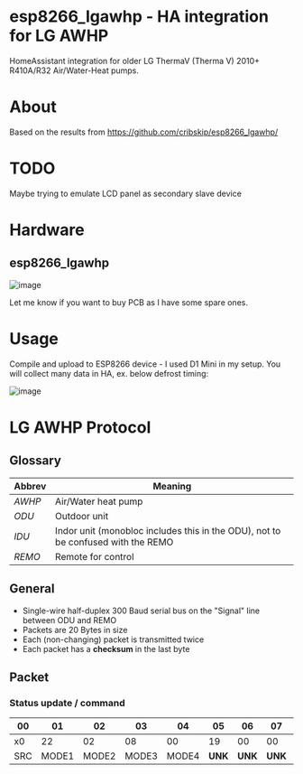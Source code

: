 # esp8266_lgawhp - HA integration for LG AWHP
HomeAssistant integration for older LG ThermaV (Therma V) 2010+ R410A/R32 Air/Water-Heat pumps.

# About
Based on the results from https://github.com/cribskip/esp8266_lgawhp/

# TODO
Maybe trying to emulate LCD panel as secondary slave device

# Hardware
## esp8266_lgawhp

![image](https://github.com/user-attachments/assets/b04c963c-6921-4ad8-88f0-d8e3aaffe302)

Let me know if you want to buy PCB as I have some spare ones.

# Usage
Compile and upload to ESP8266 device - I used D1 Mini in my setup.
You will collect many data in HA, ex. below defrost timing:

![image](https://github.com/user-attachments/assets/0440ae6b-4022-4d41-a7ab-add342e1e14f)

# LG AWHP Protocol
## Glossary
Abbrev | Meaning
--- | ---
*AWHP* | Air/Water heat pump
*ODU* | Outdoor unit
*IDU* | Indor unit (monobloc includes this in the ODU), not to be confused with the REMO
*REMO* | Remote for control

## General
  - Single-wire half-duplex 300 Baud serial bus on the "Signal" line between ODU and REMO
  - Packets are 20 Bytes in size
  - Each (non-changing) packet is transmitted twice
  - Each packet has a **checksum** in the last byte

## Packet

### Status update / command
00 | 01 | 02 | 03 | 04 | 05 | 06 | 07 | 08 | 09 | 10 | 11 | 12 | 13 | 14 | 15 | 16 | 17 | 18 | 19
--- | --- | --- | --- | --- | --- | --- | --- | --- | --- | --- | --- | --- | --- | --- | --- | --- | --- | --- | ---
x0 | 22 | 02 | 08 | 00 | 19 | 00 | 00 | 14 | 2D | 00 | 17 | 11 | 26 | C0 | 00 | 06 | 40 | 00 | 2F
SRC | MODE1 | MODE2 | MODE3 | MODE4 | **UNK** | **UNK** | **UNK** | Water_target | DHW_target | **UNK** | Water_In | Water_Out | DHW | **UNK** | **UNK** | **UNK** | **UNK** | **UNK** | ChSum

